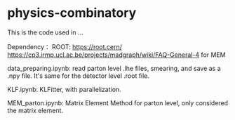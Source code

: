 # physics-combinatory

This is the code used in ...

Dependency：
ROOT: https://root.cern/
https://cp3.irmp.ucl.ac.be/projects/madgraph/wiki/FAQ-General-4 for MEM


data_preparing.ipynb: read parton level .lhe files, smearing, and save as a .npy file. It's same for the detector level .root file.

KLF.ipynb: KLFitter, with parallelization.

MEM_parton.ipynb: Matrix Element Method for parton level, only considered the matrix element.
